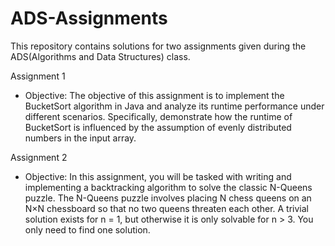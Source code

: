 # ADS-Assignments

This repository contains solutions for two assignments given during the ADS(Algorithms and Data Structures) class.

Assignment 1
- Objective: The objective of this assignment is to implement the BucketSort algorithm in Java and
analyze its runtime performance under different scenarios. Specifically, demonstrate how
the runtime of BucketSort is influenced by the assumption of evenly distributed numbers in the input
array.

Assignment 2
- Objective: In this assignment, you will be tasked with writing and implementing a backtracking
algorithm to solve the classic N-Queens puzzle. The N-Queens puzzle involves placing N chess
queens on an N×N chessboard so that no two queens threaten each other. A trivial solution exists for
n = 1, but otherwise it is only solvable for n > 3. You only need to find one solution.
